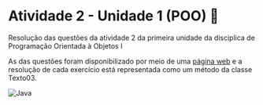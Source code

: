 # Atividade 2 - Unidade 1 (POO) :bookmark_tabs:

Resolução das questões da atividade 2 da primeira unidade da disciplica de Programação Orientada à Objetos I

As das questões foram disponibilizado por meio de uma [página web](https://sites.google.com/view/fabricio10/p%C3%A1gina-inicial/cursos/poo1/texto03)
e a resolução de cada exercício está representada como um método da classe Texto03.

![Java](https://img.shields.io/badge/java-%23ED8B00.svg?style=for-the-badge&logo=java&logoColor=white)

